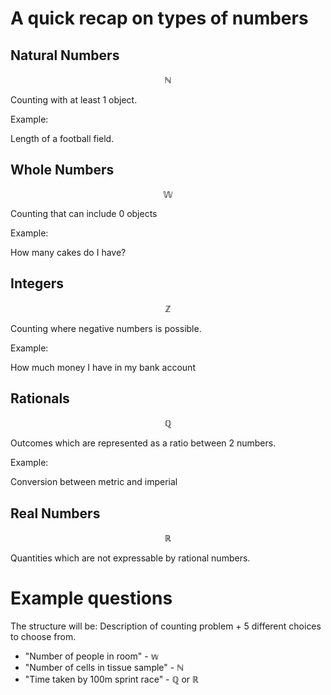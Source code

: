 # A quick recap on types of numbers

## Natural Numbers

$$\mathbb{N}$$

Counting with at least 1 object.

Example:

Length of a football field.

## Whole Numbers

$$\mathbb{W}$$

Counting that can include 0 objects

Example:

How many cakes do I have?

## Integers

$$\mathbb{Z}$$

Counting where negative numbers is possible.

Example:

How much money I have in my bank account

## Rationals

$$\mathbb{Q}$$

Outcomes which are represented as a ratio between 2 numbers.

Example:

Conversion between metric and imperial

## Real Numbers

$$\mathbb{R}$$

Quantities which are not expressable by rational numbers.

# Example questions

The structure will be: Description of counting problem + 5 different choices to choose from.

* "Number of people in room" - $\mathbb{w}$
* "Number of cells in tissue sample" - $\mathbb{N}$
* "Time taken by 100m sprint race" - $\mathbb{Q}$ or $\mathbb{R}$


